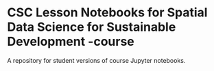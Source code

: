 # CSC Lesson Notebooks for Spatial Data Science for Sustainable Development -course

A repository for student versions of course Jupyter notebooks.

